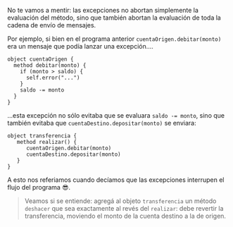 No te vamos a mentir: las excepciones no abortan simplemente la evaluación del método, sino que también abortan la evaluación de toda la cadena de envío de mensajes.  

Por ejemplo, si bien en el programa anterior `cuentaOrigen.debitar(monto)` era un mensaje que podía lanzar una excepción....

```wollok
object cuentaOrigen {
  method debitar(monto) {
    if (monto > saldo) {
      self.error("...")
    }
    saldo -= monto
  }
}
```

...esta excepción no sólo evitaba que se evaluara `saldo -= monto`, sino que también evitaba que `cuentaDestino.depositar(monto)` se enviara:

```wollok
object transferencia {
   method realizar() {
      cuentaOrigen.debitar(monto)
      cuentaDestino.depositar(monto)
   }
}
```

A esto nos referiamos cuando decíamos que las excepciones interrupen el flujo del programa :sunglasses:.

> Veamos si se entiende: agregá al objeto `transferencia` un método `deshacer` que sea exactamente al revés del `realizar`: debe revertir la transferencia, moviendo el monto de la cuenta destino a la de origen. 
